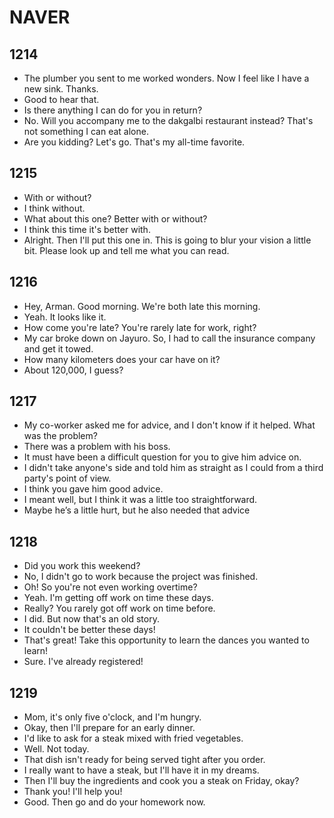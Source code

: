 # NAVER

## 1214

- The plumber you sent to me worked wonders. Now I feel like I have a new sink. Thanks.
- Good to hear that.
- Is there anything I can do for you in return?
- No. Will you accompany me to the dakgalbi restaurant instead? That's not something I can eat alone.
- Are you kidding? Let's go. That's my all-time favorite.

## 1215

- With or without?
- I think without.
- What about this one? Better with or without?
- I think this time it's better with.
- Alright. Then I'll put this one in. This is going to blur your vision a little bit. Please look up and tell me what you can read.

## 1216

- Hey, Arman. Good morning. We're both late this morning.
- Yeah. It looks like it.
- How come you're late? You're rarely late for work, right?
- My car broke down on Jayuro. So, I had to call the insurance company and get it towed.
- How many kilometers does your car have on it?
- About 120,000, I guess?

## 1217

- My co-worker asked me for advice, and I don't know if it helped. What was the problem?
- There was a problem with his boss.
- It must have been a difficult question for you to give him advice on.
- I didn't take anyone's side and told him as straight as I could from a third party's point of view.
- I think you gave him good advice.
- I meant well, but I think it was a little too straightforward.
- Maybe he’s a little hurt, but he also needed that advice

## 1218

- Did you work this weekend?
- No, I didn't go to work because the project was finished.
- Oh! So you're not even working overtime?
- Yeah. I'm getting off work on time these days.
- Really? You rarely got off work on time before.
- I did. But now that's an old story.
- It couldn't be better these days!
- That's great! Take this opportunity to learn the dances you wanted to learn!
- Sure. I've already registered!

## 1219

- Mom, it's only five o'clock, and I'm hungry.
- Okay, then I'll prepare for an early dinner.
- I'd like to ask for a steak mixed with fried vegetables.
- Well. Not today.
- That dish isn't ready for being served tight after you order.
- I really want to have a steak, but I'll have it in my dreams.
- Then I'll buy the ingredients and cook you a steak on Friday, okay?
- Thank you! I'll help you!
- Good. Then go and do your homework now.
